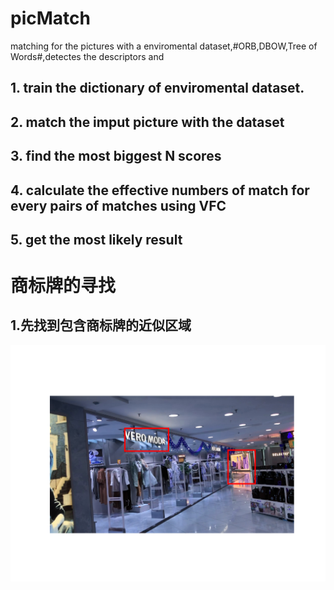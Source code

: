 # picMatch
matching for the pictures with a enviromental dataset,#ORB,DBOW,Tree of Words#,detectes the descriptors and
## 1. train the dictionary of enviromental dataset.
## 2. match the imput picture with the dataset
## 3. find the most biggest N scores 
## 4. calculate the effective numbers of match for every pairs of matches using VFC
## 5. get the most likely result

# 商标牌的寻找
## 1.先找到包含商标牌的近似区域
![例子１](https://github.com/AAAAaron/picMatch/blob/master/result.png)
